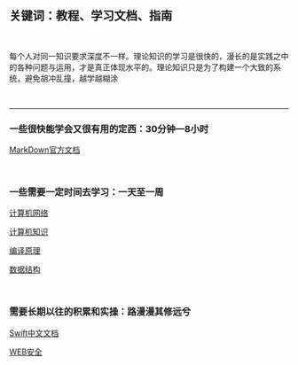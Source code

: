 ## 关键词：教程、学习文档、指南


<br>


每个人对同一知识要求深度不一样。理论知识的学习是很快的，漫长的是实践之中的各种问题与运用，才是真正体现水平的。理论知识只是为了构建一个大致的系统，避免胡冲乱撞，越学越糊涂

<br>

********

### 一些很快能学会又很有用的定西：30分钟—8小时

[MarkDown官方文档](https://markdown.com.cn/basic-syntax/line-breaks.html)

[]()  

[]()  

[]()  

<br>

### 一些需要一定时间去学习：一天至一周
[计算机网络](https://lfool.gitbook.io/computer-network/di-yi-zhang-wang-luo-ji-chu-zhi-shi)  

[计算机知识](https://lfool.gitbook.io/compiling-principle/)  

[编译原理](https://lfool.gitbook.io/compiling-principle/)  

[数据结构](https://lfool.gitbook.io/compiling-principle/)  

<br>

### 需要长期以往的积累和实操：路漫漫其修远兮

[Swift中文文档](https://swiftgg.gitbook.io/swift/swift-jiao-cheng/01_the_basics)  

[WEB安全](https://websec.readthedocs.io/zh/latest/index.html)
